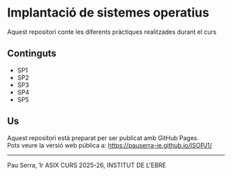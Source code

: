 # Implantació de sistemes operatius 

Aquest repositori conte les diferents pràctiques realitzades durant el curs
## Continguts  

- SP1
- SP2
- SP3
- SP4
- SP5
## Us

Aquest repositori està preparat per ser publicat amb GitHub Pages.  
Pots veure la versió web pública a:
https://pauserra-ie.github.io/ISOPJ1/

---

Pau Serra, 1r ASIX CURS 2025-26, INSTITUT DE L'EBRE

